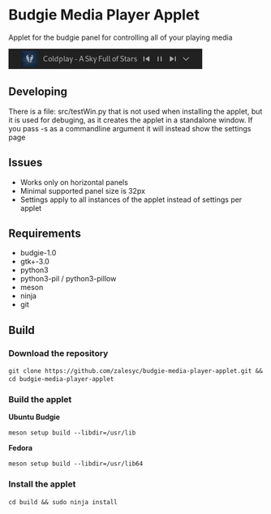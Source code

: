 # Budgie Media Player Applet
Applet for the budgie panel for controlling all of your playing media

![screenshot](screenshot.png)

## Developing
There is a file: src/testWin.py that is not used when installing the applet, but it is used for debuging, as it creates the applet in a standalone window.
If you pass -s as a commandline argument it will instead show the settings page

## Issues 
- Works only on horizontal panels
- Minimal supported panel size is 32px
- Settings apply to all instances of the applet instead of settings per applet

## Requirements
- budgie-1.0 
- gtk+-3.0
- python3
- python3-pil / python3-pillow
- meson
- ninja
- git

## Build 
### Download the repository
~~~ shell
git clone https://github.com/zalesyc/budgie-media-player-applet.git && cd budgie-media-player-applet
~~~

### Build the applet
**Ubuntu Budgie**
~~~ shell
meson setup build --libdir=/usr/lib
~~~

**Fedora**
~~~ shell
meson setup build --libdir=/usr/lib64
~~~

### Install the applet
~~~ shell
cd build && sudo ninja install
~~~

